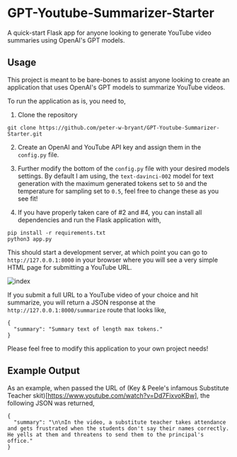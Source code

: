 # GPT-Youtube-Summarizer-Starter
A quick-start Flask app for anyone looking to generate YouTube video summaries using OpenAI's GPT models.

## Usage
This project is meant to be bare-bones to assist anyone looking to create an application that uses OpenAI's GPT models to summarize YouTube videos. 

To run the application as is, you need to,

1. Clone the repository

```{bash}
git clone https://github.com/peter-w-bryant/GPT-Youtube-Summarizer-Starter.git
```

2. Create an OpenAI and YouTube API key and assign them in the `config.py` file.

3. Further modify the bottom of the `config.py` file with your desired models settings. By default I am using, the `text-davinci-002` model for text generation with
the maximum generated tokens set to `50` and the temperature for sampling set to `0.5`, feel free to change these as you see fit!

4. If you have properly taken care of #2 and #4, you can install all dependencies and run the Flask application with,

```{bash}
pip install -r requirements.txt
python3 app.py
```

This should start a development server, at which point you can go to `http://127.0.0.1:8000` in your browser where you will see a very simple HTML page for submitting a YouTube URL. 

![index](https://user-images.githubusercontent.com/72423203/214468313-fa41945c-a3cf-418b-b582-29a3105d0257.png)

If you submit a full URL to a YouTube video of your choice and hit summarize, you will return a JSON response at the `http://127.0.0.1:8000/summarize` route that looks like,

```
{
  "summary": "Summary text of length max tokens."
}
```

Please feel free to modify this application to your own project needs!

## Example Output
As an example, when passed the URL of (Key & Peele's infamous Substitute Teacher skit)[https://www.youtube.com/watch?v=Dd7FixvoKBw], the following JSON was returned,

```
{
  "summary": "\n\nIn the video, a substitute teacher takes attendance and gets frustrated when the students don't say their names correctly. He yells at them and threatens to send them to the principal's office."
}
```

